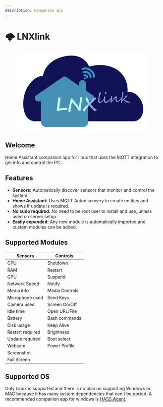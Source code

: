 ```yaml
---
description: Companion app
---
```


# 🌩 LNXlink

<figure><img src=".gitbook/assets/logo.png" alt=""><figcaption></figcaption></figure>

## Welcome

Home Assistant companion app for linux that uses the MQTT integration to get info and control the PC.

## Features

* **Sensors:** Automatically discover sensors that monitor and control the system.
* **Home Assistant:** Uses MQTT Autodiscovery to create entities and shows if update is required.
* **No sudo required:** No need to be root user to install and use, unless used on server setup.
* **Easily expanded:** Any new module is automatically imported and custom modules can be added.

## Supported Modules

| Sensors          | Controls       |
| ---------------- | -------------- |
| CPU              | Shutdown       |
| RAM              | Restart        |
| GPU              | Suspend        |
| Network Speed    | Notify         |
| Media info       | Media Controls |
| Microphone used  | Send Keys      |
| Camera used      | Screen On/Off  |
| Idle time        | Open URL/File  |
| Battery          | Bash commands  |
| Disk usage       | Keep Alive     |
| Restart required | Brightness     |
| Update required  | Boot select    |
| Webcam           | Power Profile  |
| Screenshot       |                |
| Full Screen      |                |

## Supported OS

Only Linux is supported and there is no plan on supporting Windows or MAC because it has many system dependencies that can't be ported. A recommended companion app for windows is [HASS.Agent](https://lab02-research.org/hassagent/).
